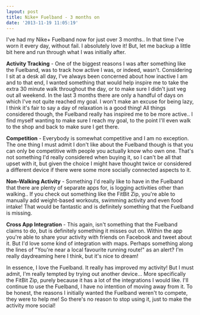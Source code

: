 ```yaml
---
layout: post
title: Nike+ Fuelband - 3 months on
date: '2013-11-19 11:05:19'
---
```


<p style="text-align: left;">I&#39;ve had my Nike+ Fuelband now for just over 3 months.. In that time I&#39;ve worn it every day, without fail. I absolutely love it! But, let me backup a little bit here and run through what I was initially after.</p>
<p style="text-align: left;"><strong>Activity Tracking</strong> - One of the biggest reasons I was after something like the Fuelband, was to track how active I was, or indeed, wasn&#39;t. Considering I sit at a desk all day, I&#39;ve always been concerned about how inactive I am and to that end, I wanted something that would help inspire me to take the extra 30 minute walk throughout the day, or to make sure I didn&#39;t just veg out all weekend. In the last 3 months there are only a handful of days on which I&#39;ve not quite reached my goal. I won&#39;t make an excuse for being lazy, I think it&#39;s fair to say a day of relaxation is a good thing! All things considered though, the Fuelband really has inspired me to be more active.. I find myself wanting to make sure I reach my goal, to the point I&#39;ll even walk to the shop and back to make sure I get there.</p>
<p style="text-align: left;"><strong>Competition</strong> - Everybody is somewhat competitive and I am no exception. The one thing I must admit I don&#39;t like about the Fuelband though is that you can only be competitive with people you actually know who own one. That&#39;s not something I&#39;d really considered when buying it, so I can&#39;t be all that upset with it, but given the choice I might have thought twice or considered a different device if there were some more socially connected aspects to it.</p>
<p style="text-align: left;"><strong>Non-Walking Activity</strong> - Something I&#39;d really like to have in the Fuelband that there are plenty of separate apps for, is logging activities other than walking.. If you check out something like the FitBit Zip, you&#39;re able to manually add weight-based workouts, swimming activity and even food intake! That would be fantastic and is definitely something that the Fuelband is missing.</p>
<p style="text-align: left;"><strong>Cross App Integration</strong> - This again, isn&#39;t something that the Fuelband claims to do, but is definitely something it misses out on. Within the app you&#39;re able to share your activity with friends on Facebook and tweet about it. But I&#39;d love some kind of integration with maps. Perhaps something along the lines of "You&#39;re near a local favourite running route!" as an alert? I&#39;m really daydreaming here I think, but it&#39;s nice to dream!</p>
<p style="text-align: left;">In essence, I love the Fuelband. It really has improved my activity! But I must admit, I&#39;m really tempted by trying out another device... More specifically the FitBit Zip, purely because it has a lot of the integrations I would like. I&#39;ll continue to use the Fuelband, I have no intention of moving away from it. To be honest, the reasons I initially wanted the Fuelband weren&#39;t to compete, they were to help me! So there&#39;s no reason to stop using it, just to make the activity more social!</p>

